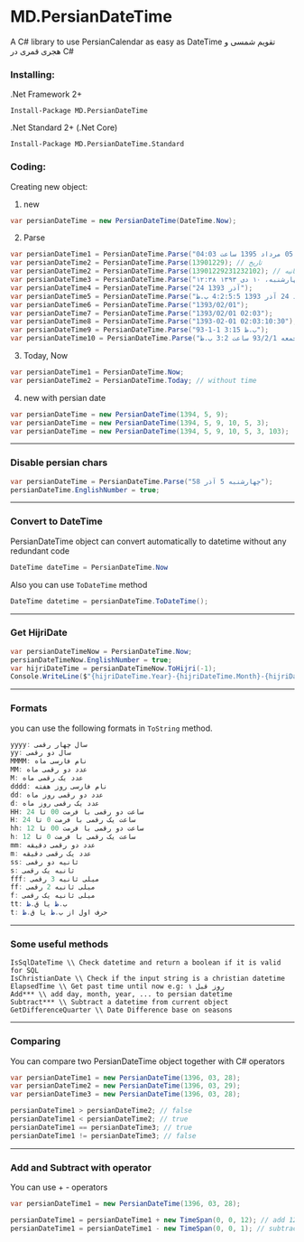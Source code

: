 # MD.PersianDateTime
A C# library to use PersianCalendar as easy as DateTime
تقویم شمسی و هجری قمری در C#

### Installing:

.Net Framework 2+
```
Install-Package MD.PersianDateTime
```

.Net Standard 2+ (.Net Core)
```
Install-Package MD.PersianDateTime.Standard
```


### Coding:

Creating new object:
1. new
```C#
var persianDateTime = new PersianDateTime(DateTime.Now);
```

2. Parse
```C#
var persianDateTime1 = PersianDateTime.Parse("دوشنبه 05 مرداد 1395 ساعت 04:03");
var persianDateTime2 = PersianDateTime.Parse(13901229); // تاریخ
var persianDateTime2 = PersianDateTime.Parse(13901229231232102); // تاریخ به همراه زمان تا دقت میلی ثانیه
var persianDateTime3 = PersianDateTime.Parse("چهارشنبه، ۱۰ دی ۱۳۹۳ ۱۲:۳۸");
var persianDateTime4 = PersianDateTime.Parse("24 آذر 1393");
var persianDateTime5 = PersianDateTime.Parse("د 24 آذر 1393 4:2:5:5 ب.ظ");
var persianDateTime6 = PersianDateTime.Parse("1393/02/01");
var persianDateTime7 = PersianDateTime.Parse("1393/02/01 02:03");
var persianDateTime8 = PersianDateTime.Parse("1393-02-01 02:03:10:30");
var persianDateTime9 = PersianDateTime.Parse("93-1-1 3:15 ب.ظ");
var persianDateTime10 = PersianDateTime.Parse("جمعه 93/2/1 ساعت 3:2 ب.ظ");
```

3. Today, Now
```C#
var persianDateTime1 = PersianDateTime.Now;
var persianDateTime2 = PersianDateTime.Today; // without time
```

4. new with persian date
```C#
var persianDateTime = new PersianDateTime(1394, 5, 9);
var persianDateTime = new PersianDateTime(1394, 5, 9, 10, 5, 3);
var persianDateTime = new PersianDateTime(1394, 5, 9, 10, 5, 3, 103);
```
------------------------------------------
### Disable persian chars
```C#
var persianDateTime = PersianDateTime.Parse("چهارشنبه 5 آذر 58");
persianDateTime.EnglishNumber = true;
```
------------------------------------------
### Convert to DateTime
PersianDateTime object can convert automatically to datetime without any redundant code
```C#
DateTime dateTime = PersianDateTime.Now
```
Also you can use `ToDateTime` method
```C#
DateTime datetime = persianDateTime.ToDateTime();
```
------------------------------------------
### Get HijriDate
```C#
var persianDateTimeNow = PersianDateTime.Now;
persianDateTimeNow.EnglishNumber = true;
var hijriDateTime = persianDateTimeNow.ToHijri(-1);
Console.WriteLine($"{hijriDateTime.Year}-{hijriDateTime.Month}-{hijriDateTime.Day}");
```

------------------------------------------
### Formats
you can use the following formats in `ToString` method.
```C#
yyyy: سال چهار رقمی
yy: سال دو رقمی
MMMM: نام فارسی ماه
MM: عدد دو رقمی ماه
M: عدد یک رقمی ماه
dddd: نام فارسی روز هفته
dd: عدد دو رقمی روز ماه
d: عدد یک رقمی روز ماه
HH: ساعت دو رقمی با فرمت 00 تا 24
H: ساعت یک رقمی با فرمت 0 تا 24
hh: ساعت دو رقمی با فرمت 00 تا 12
h: ساعت یک رقمی با فرمت 0 تا 12
mm: عدد دو رقمی دقیقه
m: عدد یک رقمی دقیقه
ss: ثانیه دو رقمی
s: ثانیه یک رقمی
fff: میلی ثانیه 3 رقمی
ff: میلی ثانیه 2 رقمی
f: میلی ثانیه یک رقمی
tt: ب.ظ یا ق.ظ
t: حرف اول از ب.ظ یا ق.ظ
```
------------------------------------------
### Some useful methods
```
IsSqlDateTime \\ Check datetime and return a boolean if it is valid for SQL
IsChristianDate \\ Check if the input string is a christian datetime
ElapsedTime \\ Get past time until now e.g: ۱ روز قبل
Add*** \\ add day, month, year, ... to persian datetime
Subtract*** \\ Subtract a datetime from current object
GetDifferenceQuarter \\ Date Difference base on seasons
```
------------------------------------------
### Comparing
You can compare two PersianDateTime object together with C# operators
```C#
var persianDateTime1 = new PersianDateTime(1396, 03, 28);
var persianDateTime2 = new PersianDateTime(1396, 03, 29);
var persianDateTime3 = new PersianDateTime(1396, 03, 28);

persianDateTime1 > persianDateTime2; // false
persianDateTime1 < persianDateTime2; // true
persianDateTime1 == persianDateTime3; // true
persianDateTime1 != persianDateTime3; // false
```

------------------------------------------
### Add and Subtract with operator
You can use +  -  operators
```C#
var persianDateTime1 = new PersianDateTime(1396, 03, 28);

persianDateTime1 = persianDateTime1 + new TimeSpan(0, 0, 12); // add 12 minutes
persianDateTime1 = persianDateTime1 - new TimeSpan(0, 0, 1); // subtract 1 minutes

```

